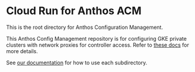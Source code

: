 # Cloud Run for Anthos ACM

This is the root directory for Anthos Configuration Management.

This Anthos Config Management repository is for configuring GKE private clusters with network proxies for controller access. Refer to [these docs](https://cloud.google.com/architecture/creating-kubernetes-engine-private-clusters-with-net-proxies) for more details.

See [our documentation](https://cloud.google.com/anthos-config-management/docs/repo) for how to use each subdirectory.
